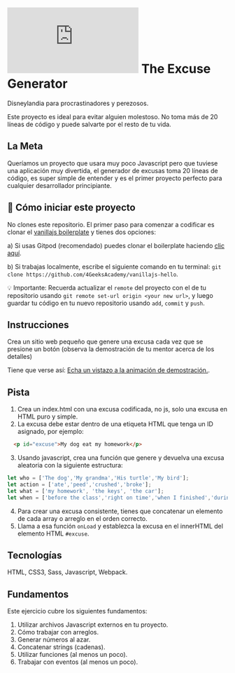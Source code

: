 # ![alt text](https://assets.breatheco.de/apis/img/images.php?blob&random&cat=icon&tags=breathecode,32)  The Excuse Generator

Disneylandia para procrastinadores y perezosos.

Este proyecto es ideal para evitar alguien molestoso. No toma más de 20 líneas de código y puede salvarte por el resto de tu vida.

## La Meta

Queríamos un proyecto que usara muy poco Javascript pero que tuviese una aplicación muy divertida, el generador de excusas toma
20 líneas de código, es super simple de entender y es el primer proyecto perfecto para cualquier desarrollador principiante.

## 🌱  Cómo iniciar este proyecto

No clones este repositorio. El primer paso para comenzar a codificar es clonar el [vanillajs boilerplate](https://github.com/4GeeksAcademy/vanillajs-hello) y tienes dos opciones: 

a) Si usas Gitpod (recomendado) puedes clonar el boilerplate haciendo [clic aquí](https://github.com/4GeeksAcademy/vanillajs-hello).

b) Si trabajas localmente, escribe el siguiente comando en tu terminal: `git clone https://github.com/4GeeksAcademy/vanillajs-hello`.

💡 Importante: Recuerda actualizar el `remote` del proyecto con el de tu repositorio usando `git remote set-url origin <your new url>`, y luego guardar tu código en tu nuevo repositorio usando `add`, `commit` y `push`.

## Instrucciones

Crea un sitio web pequeño que genere una excusa cada vez que se presione un botón (observa la demostración de tu mentor acerca de los detalles)

Tiene que verse así: [Echa un vistazo a la animación de demostración.](https://github.com/breatheco-de/tutorial-project-excuse-generator-javascript/blob/master/preview.gif?raw=true).

## Pista

1. Crea un index.html con una excusa codificada, no js, solo una excusa en HTML puro y simple.
2. La excusa debe estar dentro de una etiqueta HTML que tenga un ID asignado, por ejemplo:
```html
  <p id="excuse">My dog eat my homework</p>
```
3. Usando javascript, crea una función que genere y devuelva una excusa aleatoria con la siguiente estructura:
```js
let who = ['The dog','My grandma','His turtle','My bird'];
let action = ['ate','peed','crushed','broke'];
let what = ['my homework', 'the keys', 'the car'];
let when = ['before the class','right on time','when I finished','during my lunch','while I was praying'];
```
4. Para crear una excusa consistente, tienes que concatenar un elemento de cada array o arreglo en el orden correcto.
5. Llama a esa función `onLoad` y establezca la excusa en el innerHTML del elemento HTML `#excuse`.



## Tecnologías

HTML, CSS3, Sass, Javascript, Webpack.

## Fundamentos
Este ejercicio cubre los siguientes fundamentos:
1. Utilizar archivos Javascript externos en tu proyecto.
2. Cómo trabajar con arreglos.
3. Generar números al azar.
4. Concatenar strings (cadenas).
5. Utilizar funciones (al menos un poco).
6. Trabajar con eventos (al menos un poco).
